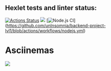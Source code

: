 ## Hexlet tests and linter status:
[![Actions Status](https://github.com/unInsomnia/backend-project-lvl1/workflows/hexlet-check/badge.svg)](https://github.com/unInsomnia/backend-project-lvl1/actions)
<a href="https://codeclimate.com/github/unInsomnia/backend-project-lvl1/maintainability"><img src="https://api.codeclimate.com/v1/badges/191820a66afdd965436a/maintainability" /></a>
[![Node.js CI](https://github.com/unInsomnia/backend-project-lvl1/blob/actions/workflows/nodejs.yml/badge.svg)]
(https://github.com/unInsomnia/backend-project-lvl1/blob/actions/workflows/nodejs.yml)

# Asciinemas

<a href="https://asciinema.org/a/wFmtKK042OjGBRLoUE08jomzB" target="_blank"><img src="https://asciinema.org/a/wFmtKK042OjGBRLoUE08jomzB.svg" /></a>